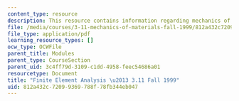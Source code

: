 ```yaml
---
content_type: resource
description: This resource contains information regarding mechanics of materials.
file: /media/courses/3-11-mechanics-of-materials-fall-1999/812a432c72099369788f78fb344eb047_MIT3_11F99_fea.pdf
file_type: application/pdf
learning_resource_types: []
ocw_type: OCWFile
parent_title: Modules
parent_type: CourseSection
parent_uid: 3c4ff79d-3109-c1dd-4958-feec54686a01
resourcetype: Document
title: "Finite Element Analysis \u2013 3.11 Fall 1999"
uid: 812a432c-7209-9369-788f-78fb344eb047
---
```

